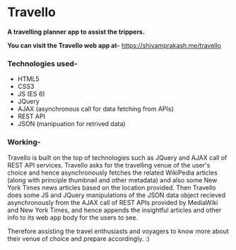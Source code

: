 # Travello
**A travelling planner app to assist the trippers.**

**You can visit the Travello web app at-**  https://shivamprakash.me/travello 

### Technologies used-

- HTML5
- CSS3
- JS (ES 6)
- JQuery
- AJAX (asynchronous call for data fetching from APIs)
- REST API
- JSON (manipuation for retrived data)

### Working-

Travello is built on the top of technologies such as JQuery and AJAX call of REST API services. Travello asks for the travelling venue of the user's choice and hence asynchronously fetches the related WikiPedia articles (along with principle thumbnail and other metadata) and also some New York Times news articles based on the location provided. Then Travello does some JS and JQuery manipulations of the JSON data object recieved asynchronously from the AJAX call of REST APIs provided by MediaWiki and New York Times, and hence appends the insightful articles and other info to its web app body for the users to see. 

Therefore assisting the travel enthusiasts and voyagers to know more about their venue of choice and prepare accordingly. :)
